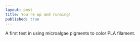 ```yaml
---
layout: post
title: You're up and running!
published: true
---
```

A first test in using microalgae pigments to color PLA filament.
